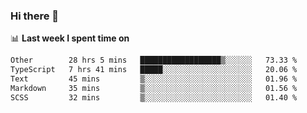### Hi there 👋

<!--
**DBvc/DBvc** is a ✨ _special_ ✨ repository because its `README.md` (this file) appears on your GitHub profile.

Here are some ideas to get you started:

- 🔭 I’m currently working on ...
- 🌱 I’m currently learning ...
- 👯 I’m looking to collaborate on ...
- 🤔 I’m looking for help with ...
- 💬 Ask me about ...
- 📫 How to reach me: ...
- 😄 Pronouns: ...
- ⚡ Fun fact: ...
-->

📊 **Last week I spent time on**
<!--START_SECTION:waka-->

```txt
Other        28 hrs 5 mins   ██████████████████▒░░░░░░   73.33 %
TypeScript   7 hrs 41 mins   █████░░░░░░░░░░░░░░░░░░░░   20.06 %
Text         45 mins         ▒░░░░░░░░░░░░░░░░░░░░░░░░   01.96 %
Markdown     35 mins         ▒░░░░░░░░░░░░░░░░░░░░░░░░   01.56 %
SCSS         32 mins         ▒░░░░░░░░░░░░░░░░░░░░░░░░   01.40 %
```

<!--END_SECTION:waka-->
